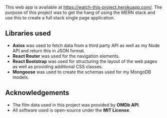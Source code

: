 This web app is available at https://watch-this-project.herokuapp.com/.
The purpose of this project was to get the hang of using the MERN stack and use this to create a full stack single page application.

## Libraries used
	
* **Axios** was used to fetch data from a third party API as well as my Node API and return this in JSON format.
* **React Router** was used for the navigation elements.
* **React Bootstrap** was used for structuring the layout of the web pages as well as providing additional CSS classes.
* **Mongoose** was used to create the schemas used for my MongoDB models.

## Acknowledgements

* The film data used in this project was provided by **OMDb API**.
* All software used is open-source under the **MIT License**.
